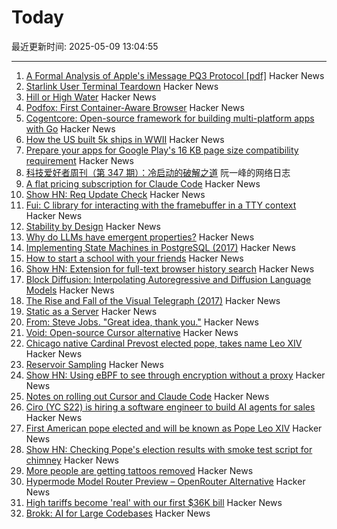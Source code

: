 # Today

最近更新时间: 2025-05-09 13:04:55

--- 
1. [A Formal Analysis of Apple's iMessage PQ3 Protocol [pdf]](https://www.usenix.org/system/files/conference/usenixsecurity25/sec25cycle1-prepub-595-linker.pdf) Hacker News
2. [Starlink User Terminal Teardown](https://www.darknavy.org/blog/a_first_glimpse_of_the_starlink_user_ternimal/) Hacker News
3. [Hill or High Water](https://royalsociety.org/blog/2025/05/hill-or-high-water/) Hacker News
4. [Podfox: First Container-Aware Browser](https://val.packett.cool/blog/podfox/) Hacker News
5. [Cogentcore: Open-source framework for building multi-platform apps with Go](https://github.com/cogentcore/core) Hacker News
6. [How the US built 5k ships in WWII](https://www.construction-physics.com/p/how-the-us-built-5000-ships-in-wwii) Hacker News
7. [Prepare your apps for Google Play's 16 KB page size compatibility requirement](https://android-developers.googleblog.com/2025/05/prepare-play-apps-for-devices-with-16kb-page-size.html) Hacker News
8. [科技爱好者周刊（第 347 期）：冷启动的破解之道](http://www.ruanyifeng.com/blog/2025/05/weekly-issue-347.html) 阮一峰的网络日志
9. [A flat pricing subscription for Claude Code](https://support.anthropic.com/en/articles/11145838-using-claude-code-with-your-max-plan) Hacker News
10. [Show HN: Req Update Check](https://github.com/ontherivt/req-update-check) Hacker News
11. [Fui: C library for interacting with the framebuffer in a TTY context](https://github.com/martinfama/fui) Hacker News
12. [Stability by Design](https://potetm.com/devtalk/stability-by-design.html) Hacker News
13. [Why do LLMs have emergent properties?](https://www.johndcook.com/blog/2025/05/08/why-do-llms-have-emergent-properties/) Hacker News
14. [Implementing State Machines in PostgreSQL (2017)](https://felixge.de/2017/07/27/implementing-state-machines-in-postgresql/) Hacker News
15. [How to start a school with your friends](https://prigoose.substack.com/p/how-to-start-a-university) Hacker News
16. [Show HN: Extension for full-text browser history search](https://rearview-ai.vercel.app/) Hacker News
17. [Block Diffusion: Interpolating Autoregressive and Diffusion Language Models](https://m-arriola.com/bd3lms/) Hacker News
18. [The Rise and Fall of the Visual Telegraph (2017)](https://parisianfields.com/2017/11/05/the-rise-and-fall-of-the-visual-telegraph/) Hacker News
19. [Static as a Server](https://overreacted.io/static-as-a-server/) Hacker News
20. [From: Steve Jobs. "Great idea, thank you."](https://blog.hayman.net/2025/05/06/from-steve-jobs-great-idea.html) Hacker News
21. [Void: Open-source Cursor alternative](https://github.com/voideditor/void) Hacker News
22. [Chicago native Cardinal Prevost elected pope, takes name Leo XIV](https://catholicreview.org/chicago-native-cardinal-prevost-elected-pope-takes-name-leo-xiv/) Hacker News
23. [Reservoir Sampling](https://samwho.dev/reservoir-sampling/) Hacker News
24. [Show HN: Using eBPF to see through encryption without a proxy](https://github.com/qpoint-io/qtap) Hacker News
25. [Notes on rolling out Cursor and Claude Code](https://ghiculescu.substack.com/p/nobody-codes-here-anymore) Hacker News
26. [Ciro (YC S22) is hiring a software engineer to build AI agents for sales](https://www.ycombinator.com/companies/ciro/jobs) Hacker News
27. [First American pope elected and will be known as Pope Leo XIV](https://www.cnn.com/world/live-news/new-pope-conclave-day-two-05-08-25) Hacker News
28. [Show HN: Checking Pope's election results with smoke test script for chimney](https://github.com/donobu-inc/donobu-papal-election-tests/blob/main/tests/papal_election_smoke.test.ts) Hacker News
29. [More people are getting tattoos removed](https://www.gq.com/story/why-is-everyone-getting-their-tattoos-removed) Hacker News
30. [Hypermode Model Router Preview – OpenRouter Alternative](https://hypermode.com/blog/introducing-model-router) Hacker News
31. [High tariffs become 'real' with our first $36K bill](https://blog.adafruit.com/2025/05/08/high-tariffs-become-real-with-our-first-36k-bill/) Hacker News
32. [Brokk: AI for Large Codebases](https://brokk.ai) Hacker News
